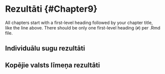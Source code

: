 # Rezultāti  {#Chapter9}

All chapters start with a first-level heading followed by your chapter title, like the line above. There should be only one first-level heading (`#`) per .Rmd file.

## Individuālu sugu rezultāti


## Kopējie valsts līmeņa rezultāti




